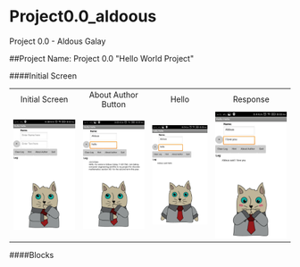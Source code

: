 # Project0.0_aldoous
Project 0.0 - Aldous Galay

##Project Name: Project 0.0 "Hello World Project" 


####Initial Screen

|||||
|:-------:|:-------:|:-------:|:-------:|
|Initial Screen|About Author Button|Hello|Response|
|![img](https://github.com/DeLaSalleUniversity-Manila-DISMATH-t216/DISMATH_Project0.0_aldoous/blob/master/12171935_1339051042787307_1142085108_o.jpg?raw=true)|![img](https://github.com/DeLaSalleUniversity-Manila-DISMATH-t216/DISMATH_Project0.0_aldoous/blob/master/12822884_1339050786120666_624499358_o.jpg?raw=true)|![img](https://github.com/DeLaSalleUniversity-Manila-DISMATH-t216/DISMATH_Project0.0_aldoous/blob/master/12842563_1339050862787325_188215821_o.jpg?raw=true)|![img](https://github.com/DeLaSalleUniversity-Manila-DISMATH-t216/DISMATH_Project0.0_aldoous/blob/master/12788725_1339050959453982_385654421_o.jpg?raw=true)|

  
####Blocks
